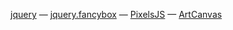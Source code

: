[jquery](https://github.com/jquery/jquery) &mdash;
[jquery.fancybox](https://fancyapps.com/) &mdash;
[PixelsJS](https://pixelsjs.readthedocs.io/en/latest/) &mdash;
[ArtCanvas](https://github.com/trtr7dr/ArtCanvas)
